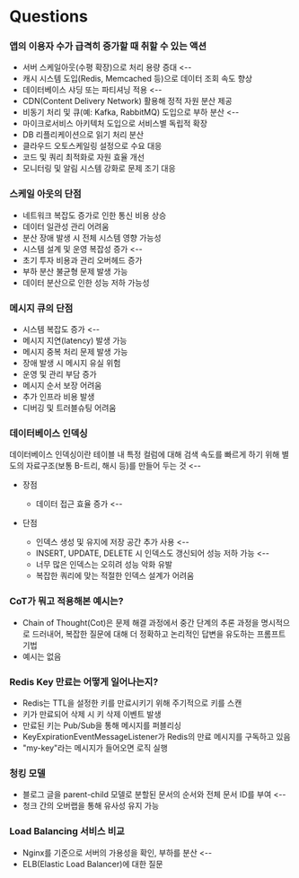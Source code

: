 # Questions

### 앱의 이용자 수가 급격히 증가할 때 취할 수 있는 액션

- 서버 스케일아웃(수평 확장)으로 처리 용량 증대 <--
- 캐시 시스템 도입(Redis, Memcached 등)으로 데이터 조회 속도 향상
- 데이터베이스 샤딩 또는 파티셔닝 적용 <--
- CDN(Content Delivery Network) 활용해 정적 자원 분산 제공
- 비동기 처리 및 큐(예: Kafka, RabbitMQ) 도입으로 부하 분산 <--
- 마이크로서비스 아키텍처 도입으로 서비스별 독립적 확장
- DB 리플리케이션으로 읽기 처리 분산
- 클라우드 오토스케일링 설정으로 수요 대응
- 코드 및 쿼리 최적화로 자원 효율 개선
- 모니터링 및 알림 시스템 강화로 문제 조기 대응

### 스케일 아웃의 단점

- 네트워크 복잡도 증가로 인한 통신 비용 상승
- 데이터 일관성 관리 어려움
- 분산 장애 발생 시 전체 시스템 영향 가능성
- 시스템 설계 및 운영 복잡성 증가 <--
- 초기 투자 비용과 관리 오버헤드 증가
- 부하 분산 불균형 문제 발생 가능
- 데이터 분산으로 인한 성능 저하 가능성

### 메시지 큐의 단점

- 시스템 복잡도 증가 <--
- 메시지 지연(latency) 발생 가능
- 메시지 중복 처리 문제 발생 가능
- 장애 발생 시 메시지 유실 위험
- 운영 및 관리 부담 증가
- 메시지 순서 보장 어려움
- 추가 인프라 비용 발생
- 디버깅 및 트러블슈팅 어려움

### 데이터베이스 인덱싱

데이터베이스 인덱싱이란 테이블 내 특정 컬럼에 대해 검색 속도를 빠르게 하기 위해 별도의 자료구조(보통 B-트리, 해시 등)를 만들어 두는 것 <--

- 장점

  - 데이터 접근 효율 증가 <--

- 단점

  - 인덱스 생성 및 유지에 저장 공간 추가 사용 <--
  - INSERT, UPDATE, DELETE 시 인덱스도 갱신되어 성능 저하 가능 <--
  - 너무 많은 인덱스는 오히려 성능 악화 유발
  - 복잡한 쿼리에 맞는 적절한 인덱스 설계가 어려움

### CoT가 뭐고 적용해본 예시는?

- Chain of Thought(Cot)은 문제 해결 과정에서 중간 단계의 추론 과정을 명시적으로 드러내어, 복잡한 질문에 대해 더 정확하고 논리적인 답변을 유도하는 프롬프트 기법
- 예시는 없음

### Redis Key 만료는 어떻게 일어나는지?

- Redis는 TTL을 설정한 키를 만료시키기 위해 주기적으로 키를 스캔
- 키가 만료되어 삭제 시 키 삭제 이벤트 발생
- 만료된 키는 Pub/Sub을 통해 메시지를 퍼블리싱
- KeyExpirationEventMessageListener가 Redis의 만료 메시지를 구독하고 있음
- "my-key"라는 메시지가 들어오면 로직 실행

### 청킹 모델

- 블로그 글을 parent-child 모델로 분할된 문서의 순서와 전체 문서 ID를 부여 <--
- 청크 간의 오버랩을 통해 유사성 유지 가능

### Load Balancing 서비스 비교

- Nginx를 기준으로 서버의 가용성을 확인, 부하를 분산 <--
- ELB(Elastic Load Balancer)에 대한 질문
